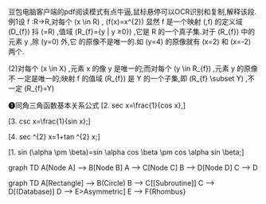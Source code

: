 豆包电脑客户端的pdf阅读模式有点牛逼,鼠标悬停可以OCR识别和复制,解释该段.
例1设 f :R→R,对每个 \(x \in R\) , \(f(x)=x^{2}\) 显然 f 是一个映射 \(,f\) 的定义域 \(D_{f}\) 抖 \(=R\) ,值域 \(R_{f}={y | y ≥0}\) ,它是 R 的一个真子集.对于 \(R_{f}\) 中的元素 y ,除 \(y=0\) 外,它 的原像不是唯一的.如 \(y=4\) 的原像就有 \(x=2\) 和 \(x=-2\) 两个.

(2)对每个 \(x \in X\) ,元素 x 的像 y 是唯一的;而对每个 \(y \in R_{f}\) ,元素 y 的原像不 一定是唯一的;映射 f 的值域 \(R_{f}\) 是 Y 的一个子集,即 \(R_{f} \subset Y\) ,不一定 \(R_{f}=Y\)



❶同角三角函数基本关系公式 
\[2. sec x=\frac{1}{cos x},\]

\[3. csc x=\frac{1}{sin x};\]

\[4. sec ^{2} x=1+tan ^{2} x;\]

\[1. sin (\alpha \pm \beta)=sin \alpha cos \beta \pm cos \alpha sin \beta;\]



graph TD
    A[Node A] --> B[Node B]
    A --> C[Node C]
    B --> D[Node D]
    C --> D


graph TD
    A[Rectangle] --> B(Circle)
    B --> C[[Subroutine]]
    C --> D[(Database)]
    D --> E>Asymmetric]
    E --> F{Rhombus}